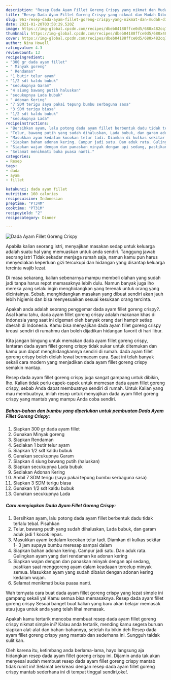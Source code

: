 ```yaml
---
description: "Resep Dada Ayam Fillet Goreng Crispy yang nikmat dan Mudah Dibuat"
title: "Resep Dada Ayam Fillet Goreng Crispy yang nikmat dan Mudah Dibuat"
slug: 961-resep-dada-ayam-fillet-goreng-crispy-yang-nikmat-dan-mudah-dibuat
date: 2021-01-20T03:50:29.520Z
image: https://img-global.cpcdn.com/recipes/dbeb04188ffce0d5/680x482cq70/dada-ayam-fillet-goreng-crispy-foto-resep-utama.jpg
thumbnail: https://img-global.cpcdn.com/recipes/dbeb04188ffce0d5/680x482cq70/dada-ayam-fillet-goreng-crispy-foto-resep-utama.jpg
cover: https://img-global.cpcdn.com/recipes/dbeb04188ffce0d5/680x482cq70/dada-ayam-fillet-goreng-crispy-foto-resep-utama.jpg
author: Nina Howell
ratingvalue: 4.3
reviewcount: 13
recipeingredient:
- "300 gr dada ayam fillet"
- " Minyak goreng"
- " Rendaman"
- "1 butir telur ayam"
- "1/2 sdt kaldu bubuk"
- "secukupnya Garam"
- "4 siung bawang putih haluskan"
- "secukupnya Lada bubuk"
- " Adonan Kering"
- "7 SDM terigu saya pakai tepung bumbu serbaguna sasa"
- "3 SDM terigu biasa"
- "1/2 sdt kaldu bubuk"
- "secukupnya Lada"
recipeinstructions:
- "Bersihkan ayam, lalu potong dada ayam fillet berbentuk dadu tidak terlalu tebal. Pisahkan"
- "Telur, bawang putih yang sudah dihaluskan, Lada bubuk, dan garam aduk jadi 1 kocok lepas."
- "Masukkan ayam kedalam kocokan telur tadi. Diamkan di kulkas sekitar 1- 3 jam supaya bumbu meresap sampai dalam"
- "Siapkan bahan adonan kering. Campur jadi satu. Dan aduk rata. Gulingkan ayam yang dari rendaman ke adonan kering"
- "Siapkan wajan dengan dan panaskan minyak dengan api sedang, pastikan saat menggoreng ayam dalam keadaaan tercelup minyak semua. Masukkan ayam yang sudah dibalut dengan adonan kering kedalam wajan."
- "Selamat menikmati buka puasa nanti."
categories:
- Resep
tags:
- dada
- ayam
- fillet

katakunci: dada ayam fillet 
nutrition: 160 calories
recipecuisine: Indonesian
preptime: "PT34M"
cooktime: "PT31M"
recipeyield: "2"
recipecategory: Dinner

---
```



![Dada Ayam Fillet Goreng Crispy](https://img-global.cpcdn.com/recipes/dbeb04188ffce0d5/680x482cq70/dada-ayam-fillet-goreng-crispy-foto-resep-utama.jpg)

Apabila kalian seorang istri, menyajikan masakan sedap untuk keluarga adalah suatu hal yang memuaskan untuk anda sendiri. Tanggung jawab seorang istri Tidak sekadar menjaga rumah saja, namun kamu pun harus menyediakan keperluan gizi tercukupi dan hidangan yang disantap keluarga tercinta wajib lezat.

Di masa  sekarang, kalian sebenarnya mampu membeli olahan yang sudah jadi tanpa harus repot memasaknya lebih dulu. Namun banyak juga lho mereka yang selalu ingin menghidangkan yang terenak untuk orang yang dicintainya. Sebab, menghidangkan masakan yang dibuat sendiri akan jauh lebih higienis dan bisa menyesuaikan sesuai kesukaan orang tercinta. 



Apakah anda adalah seorang penggemar dada ayam fillet goreng crispy?. Asal kamu tahu, dada ayam fillet goreng crispy adalah makanan khas di Indonesia yang saat ini digemari oleh banyak orang dari hampir setiap daerah di Indonesia. Kamu bisa menyajikan dada ayam fillet goreng crispy kreasi sendiri di rumahmu dan boleh dijadikan hidangan favorit di hari libur.

Kita jangan bingung untuk memakan dada ayam fillet goreng crispy, lantaran dada ayam fillet goreng crispy tidak sukar untuk ditemukan dan kamu pun dapat menghidangkannya sendiri di rumah. dada ayam fillet goreng crispy boleh diolah lewat bermacam cara. Saat ini telah banyak sekali cara modern yang menjadikan dada ayam fillet goreng crispy semakin mantap.

Resep dada ayam fillet goreng crispy juga sangat gampang untuk dibikin, lho. Kalian tidak perlu capek-capek untuk memesan dada ayam fillet goreng crispy, sebab Anda dapat membuatnya sendiri di rumah. Untuk Kalian yang mau membuatnya, inilah resep untuk menyajikan dada ayam fillet goreng crispy yang mantab yang mampu Anda coba sendiri.

<!--inarticleads1-->

##### Bahan-bahan dan bumbu yang diperlukan untuk pembuatan Dada Ayam Fillet Goreng Crispy:

1. Siapkan 300 gr dada ayam fillet
1. Gunakan  Minyak goreng
1. Siapkan  Rendaman
1. Sediakan 1 butir telur ayam
1. Siapkan 1/2 sdt kaldu bubuk
1. Gunakan secukupnya Garam
1. Siapkan 4 siung bawang putih (haluskan)
1. Siapkan secukupnya Lada bubuk
1. Sediakan  Adonan Kering
1. Ambil 7 SDM terigu (saya pakai tepung bumbu serbaguna sasa)
1. Siapkan 3 SDM terigu biasa
1. Gunakan 1/2 sdt kaldu bubuk
1. Gunakan secukupnya Lada




<!--inarticleads2-->

##### Cara menyiapkan Dada Ayam Fillet Goreng Crispy:

1. Bersihkan ayam, lalu potong dada ayam fillet berbentuk dadu tidak terlalu tebal. Pisahkan
1. Telur, bawang putih yang sudah dihaluskan, Lada bubuk, dan garam aduk jadi 1 kocok lepas.
1. Masukkan ayam kedalam kocokan telur tadi. Diamkan di kulkas sekitar 1- 3 jam supaya bumbu meresap sampai dalam
1. Siapkan bahan adonan kering. Campur jadi satu. Dan aduk rata. Gulingkan ayam yang dari rendaman ke adonan kering
1. Siapkan wajan dengan dan panaskan minyak dengan api sedang, pastikan saat menggoreng ayam dalam keadaaan tercelup minyak semua. Masukkan ayam yang sudah dibalut dengan adonan kering kedalam wajan.
1. Selamat menikmati buka puasa nanti.




Wah ternyata cara buat dada ayam fillet goreng crispy yang lezat simple ini gampang sekali ya! Kamu semua bisa memasaknya. Resep dada ayam fillet goreng crispy Sesuai banget buat kalian yang baru akan belajar memasak atau juga untuk anda yang telah lihai memasak.

Apakah kamu tertarik mencoba membuat resep dada ayam fillet goreng crispy nikmat simple ini? Kalau anda tertarik, mending kamu segera buruan siapkan alat-alat dan bahan-bahannya, setelah itu bikin deh Resep dada ayam fillet goreng crispy yang mantab dan sederhana ini. Sungguh taidak sulit kan. 

Oleh karena itu, ketimbang anda berlama-lama, hayo langsung aja hidangkan resep dada ayam fillet goreng crispy ini. Dijamin anda tak akan menyesal sudah membuat resep dada ayam fillet goreng crispy mantab tidak rumit ini! Selamat berkreasi dengan resep dada ayam fillet goreng crispy mantab sederhana ini di tempat tinggal sendiri,oke!.

